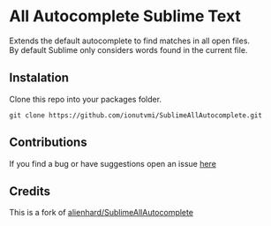 All Autocomplete Sublime Text
=============

Extends the default autocomplete to find matches in all open files.  
By default Sublime only considers words found in the current file.  


## Instalation
Clone this repo into your packages folder.

`git clone https://github.com/ionutvmi/SublimeAllAutocomplete.git`


## Contributions
If you find a bug or have suggestions open an issue [here](https://github.com/ionutvmi/ChangedFilesTracker/issues)


## Credits

This is a fork of [alienhard/SublimeAllAutocomplete](https://github.com/alienhard/SublimeAllAutocomplete/)
